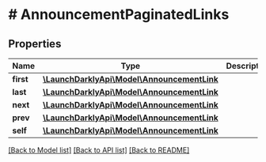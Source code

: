 # # AnnouncementPaginatedLinks

## Properties

Name | Type | Description | Notes
------------ | ------------- | ------------- | -------------
**first** | [**\LaunchDarklyApi\Model\AnnouncementLink**](AnnouncementLink.md) |  | [optional]
**last** | [**\LaunchDarklyApi\Model\AnnouncementLink**](AnnouncementLink.md) |  | [optional]
**next** | [**\LaunchDarklyApi\Model\AnnouncementLink**](AnnouncementLink.md) |  | [optional]
**prev** | [**\LaunchDarklyApi\Model\AnnouncementLink**](AnnouncementLink.md) |  | [optional]
**self** | [**\LaunchDarklyApi\Model\AnnouncementLink**](AnnouncementLink.md) |  |

[[Back to Model list]](../../README.md#models) [[Back to API list]](../../README.md#endpoints) [[Back to README]](../../README.md)
